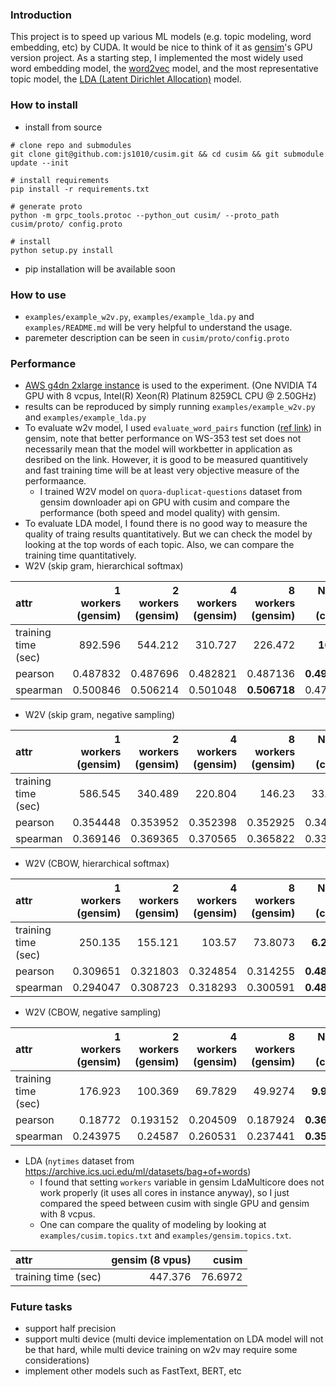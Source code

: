### Introduction

This project is to speed up various ML models (e.g. topic modeling, word embedding, etc) by CUDA. It would be nice to think of it as [gensim](https://github.com/RaRe-Technologies/gensim)'s GPU version project. As a starting step, I implemented the most widely used word embedding model, the [word2vec](https://arxiv.org/pdf/1301.3781.pdf) model, and the most representative topic model, the [LDA (Latent Dirichlet Allocation)](https://www.jmlr.org/papers/volume3/blei03a/blei03a.pdf) model.

### How to install

- install from source

```shell
# clone repo and submodules
git clone git@github.com:js1010/cusim.git && cd cusim && git submodule update --init

# install requirements
pip install -r requirements.txt

# generate proto
python -m grpc_tools.protoc --python_out cusim/ --proto_path cusim/proto/ config.proto

# install
python setup.py install
```

- pip installation will be available soon

### How to use

- `examples/example_w2v.py`, `examples/example_lda.py` and `examples/README.md` will be very helpful to understand the usage.
- paremeter description can be seen in `cusim/proto/config.proto`

### Performance

- [AWS g4dn 2xlarge instance](https://aws.amazon.com/ec2/instance-types/g4/) is used to the experiment. (One NVIDIA T4 GPU with 8 vcpus, Intel(R) Xeon(R) Platinum 8259CL CPU @ 2.50GHz)
- results can be reproduced by simply running `examples/example_w2v.py` and `examples/example_lda.py`
- To evaluate w2v model, I used `evaluate_word_pairs` function ([ref link](https://radimrehurek.com/gensim/auto_examples/tutorials/run_word2vec.html#evaluating)) in gensim, note that better performance on WS-353 test set does not necessarily mean that the model will workbetter in application as desribed on the link. However, it is good to be measured quantitively and fast training time will be at least very objective measure of the performaance.
  - I trained W2V model on `quora-duplicat-questions` dataset from gensim downloader api on GPU with cusim and compare the performance (both speed and model quality) with gensim.
- To evaluate LDA model, I found there is no good way to measure the quality of traing results quantitatively. But we can check the model by looking at the top words of each topic. Also, we can compare the training time quantitatively.
- W2V (skip gram, hierarchical softmax)

| attr                |   1 workers (gensim) |   2 workers (gensim) |   4 workers (gensim) |   8 workers (gensim) |   NVIDIA T4 (cusim) |
|:--------------------|---------------------:|---------------------:|---------------------:|---------------------:|--------------------:|
| training time (sec) |           892.596    |           544.212    |           310.727    |           226.472    |       **16.162**   |
| pearson             |             0.487832 |             0.487696 |             0.482821 |             0.487136 |       **0.492101** |
| spearman            |             0.500846 |             0.506214 |             0.501048 |         **0.506718** |            0.479468 |

- W2V (skip gram, negative sampling)

| attr                |   1 workers (gensim) |   2 workers (gensim) |   4 workers (gensim) |   8 workers (gensim) |   NVIDIA T4 (cusim) |
|:--------------------|---------------------:|---------------------:|---------------------:|---------------------:|--------------------:|
| training time (sec) |           586.545    |           340.489    |           220.804    |           146.23     |           33.9173   |
| pearson             |             0.354448 |             0.353952 |             0.352398 |             0.352925 |            0.342999 |
| spearman            |             0.369146 |             0.369365 |             0.370565 |             0.365822 |            0.339781 |

- W2V (CBOW, hierarchical softmax)

| attr                |   1 workers (gensim) |   2 workers (gensim) |   4 workers (gensim) |   8 workers (gensim) |   NVIDIA T4 (cusim) |
|:--------------------|---------------------:|---------------------:|---------------------:|---------------------:|--------------------:|
| training time (sec) |           250.135    |           155.121    |           103.57     |            73.8073   |        **6.20787**  |
| pearson             |             0.309651 |             0.321803 |             0.324854 |             0.314255 |        **0.480298** |
| spearman            |             0.294047 |             0.308723 |             0.318293 |             0.300591 |        **0.480971** |

- W2V (CBOW, negative sampling)

| attr                |   1 workers (gensim) |   2 workers (gensim) |   4 workers (gensim) |   8 workers (gensim) |   NVIDIA T4 (cusim) |
|:--------------------|---------------------:|---------------------:|---------------------:|---------------------:|--------------------:|
| training time (sec) |           176.923    |           100.369    |            69.7829   |            49.9274   |        **9.90391**  |
| pearson             |             0.18772  |             0.193152 |             0.204509 |             0.187924 |        **0.368202** |
| spearman            |             0.243975 |             0.24587  |             0.260531 |             0.237441 |        **0.358042** |

- LDA (`nytimes` dataset from https://archive.ics.uci.edu/ml/datasets/bag+of+words)
  - I found that setting `workers` variable in gensim LdaMulticore does not work properly (it uses all cores in instance anyway), so I just compared the speed between cusim with single GPU and gensim with 8 vcpus. 
  - One can compare the quality of modeling by looking at `examples/cusim.topics.txt` and `examples/gensim.topics.txt`.

| attr                |   gensim (8 vpus) |   cusim |
|:--------------------|------------------:|--------:|
| training time (sec) |           447.376 | 76.6972 |

### Future tasks

- support half precision
- support multi device (multi device implementation on LDA model will not be that hard, while multi device training on w2v may require some considerations)
- implement other models such as FastText, BERT, etc
